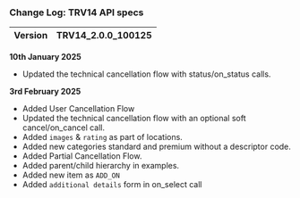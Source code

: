 ### Change Log:  TRV14 API specs

| Version                         | TRV14_2.0.0_100125 |
| :------------------------------ | :----------------- |

****10th January 2025****
  - Updated the technical cancellation flow with status/on_status calls.

****3rd February 2025****
  - Added User Cancellation Flow
  - Updated the technical cancellation flow with an optional soft cancel/on_cancel call.
  - Added `images` & `rating` as part of locations.
  - Added new categories standard and premium without a descriptor code.
  - Added Partial Cancellation Flow.
  - Added parent/child hierarchy in examples.
  - Added new item as `ADD_ON`
  - Added `additional details` form in on_select call

  